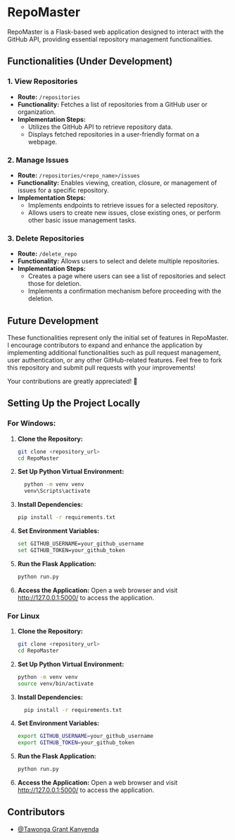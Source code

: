 # RepoMaster

RepoMaster is a Flask-based web application designed to interact with the GitHub API, providing essential repository management functionalities.

## Functionalities (Under Development)

### 1. View Repositories

- **Route:** `/repositories`
- **Functionality:** Fetches a list of repositories from a GitHub user or organization.
- **Implementation Steps:**
  - Utilizes the GitHub API to retrieve repository data.
  - Displays fetched repositories in a user-friendly format on a webpage.

### 2. Manage Issues

- **Route:** `/repositories/<repo_name>/issues`
- **Functionality:** Enables viewing, creation, closure, or management of issues for a specific repository.
- **Implementation Steps:**
  - Implements endpoints to retrieve issues for a selected repository.
  - Allows users to create new issues, close existing ones, or perform other basic issue management tasks.

### 3. Delete Repositories

- **Route:** `/delete_repo`
- **Functionality:** Allows users to select and delete multiple repositories.
- **Implementation Steps:**
  - Creates a page where users can see a list of repositories and select those for deletion.
  - Implements a confirmation mechanism before proceeding with the deletion.

## Future Development

These functionalities represent only the initial set of features in RepoMaster. I encourage contributors to expand and enhance the application by implementing additional functionalities such as pull request management, user authentication, or any other GitHub-related features. Feel free to fork this repository and submit pull requests with your improvements!

Your contributions are greatly appreciated! 🚀

## Setting Up the Project Locally

### For Windows:

1. **Clone the Repository:**
   ```bash
   git clone <repository_url>
   cd RepoMaster

2. **Set Up Python Virtual Environment:**
    ```bash
      python -m venv venv
      venv\Scripts\activate

3. **Install Dependencies:**
    ```bash
    pip install -r requirements.txt

4. **Set Environment Variables:**
    ```bash
    set GITHUB_USERNAME=your_github_username
    set GITHUB_TOKEN=your_github_token

5. **Run the Flask Application:**
    ```bash
    python run.py

6. **Access the Application:**
Open a web browser and visit http://127.0.0.1:5000/ to access the application.


### For Linux 

1. **Clone the Repository:**
   ```bash
   git clone <repository_url>
   cd RepoMaster

2. **Set Up Python Virtual Environment:**
    ```bash
    python -m venv venv
    source venv/bin/activate

3. **Install Dependencies:**
    ```bash 
      pip install -r requirements.txt

4. **Set Environment Variables:**
    ```bash
    export GITHUB_USERNAME=your_github_username
    export GITHUB_TOKEN=your_github_token

5. **Run the Flask Application:**
    ```bash
    python run.py

6. **Access the Application:**
Open a web browser and visit http://127.0.0.1:5000/ to access the application.


## Contributors

- [@Tawonga Grant Kanyenda](https://github.com/TgkCapture)